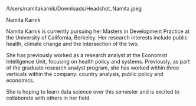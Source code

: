 /Users/namitakarnik/Downloads/Headshot_Namita.jpeg 

Namita Karnik

Namita Karnik is currently pursuing her Masters in Development Practice at 
the University of California, Berkeley. Her research interests include 
public health, climate change and the intersection of the two.

She has previously worked as a research analyst at the Economist 
Intelligence Unit, focusing on health policy and systems. Previously, as 
part of the graduate research analyst program, she has worked within three 
verticals within the company: country analysis, public policy and 
economics. 

She is hoping to learn data science over this semester and is excited to 
collaborate with others in her field.
